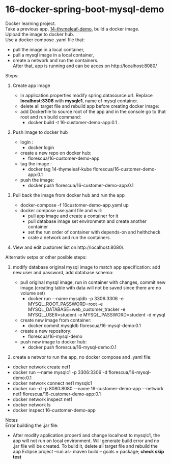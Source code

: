 # 16-docker-spring-boot-mysql-demo
Docker learning project.   
Take a previous app,  [14-thymeleaf-demo](https://github.com/FlorescuAndrei/14-thymeleaf-demo.git),  build a docker image.    
Upload the image to docker hub.  
Use a docker compose .yaml file that:  
  - pull the image in a local container,
  - pull a mysql image in a local container,
  - create a network and run the containers.  
After that, app is running and can be acces on http://localhost:8080/  


Steps:  
 1. Create app image  
       - in application.properties modify spring.datasource.url. Replace **localhost:3306** with **mysqlc1**, name of  mysql container.
    - delete all target file and rebuild app before creating docker image: 
    - add Dockerfile to source root of the app and in the console go to that root and run build command:   
        - docker build -t 16-customer-demo-app:0.1 .
        
  2. Push image to docker hub
     - login : 
       - docker login
     - create a new repo on docker hub: 
       - florescua/16-customer-demo-app
     - tag the image : 
       - docker tag 14-thymeleaf-kube florescua/16-customer-demo-app:0.1
     - push the image: 
       - docker push florescua/16-customer-demo-app:0.1  
     
 3. Pull back the image from docker hub and run the app   
     - docker-compose -f 16customer-demo-app.yaml up 
     - docker compose use.yaml file and will:
       - pull app image and create a container for it
       - pull database image set environmetn and create another container
       - set the run order of container with depends-on and helthcheck
       - crate a network and run the containers.  
    
 4. View and edit customer list on http://localhost:8080/. 
     
     
  Alternativ setps or other posible steps: 
1. modify database original mysql image to match app specification:  add new user and password, add database schema:
    - pull original mysql image, run in container with changes, commit new image.(creating table with data will not be saved since there are no volume set)
      - docker run --name mysqldb -p 3306:3306 -e MYSQL_ROOT_PASSWORD=root -e MYSQL_DATABASE=web_customer_tracker -e MYSQL_USER=student -e MYSQL_PASSWORD=student -d mysql
    - create new image from container:
      - docker commit mysqldb  florescua/16-mysql-demo:0.1 
    - create a new repository:
      - florescua/16-mysql-demo
    - push new image to docker hub: 
      - docker push florescua/16-mysql-demo:0.1
      
2. create a networ to run the app, no docker compose and .yaml file:  
  - docker network create net1
  - docker run --name mysqlc1 -p 3306:3306  -d  florescua/16-mysql-demo:0.1
  - docker network connect net1 mysqlc1
  - docker run -d -p 8080:8080 --name 16-customer-demo-app --network net1 florescua/16-customer-demo-app:0.1
  - docker network inspect net1
  - docker network ls
  - docker inspect 16-customer-demo-app
 

Notes  
Error building the .jar file:
  - After modify application.properti and change localhost to mysqlc1, the app will not run on local environment.
Will generate build error and no .jar file will be created. To build it, delete all target file and rebuild the app 
Eclipse project –run as- maven build – goals = package; **check skip test**
